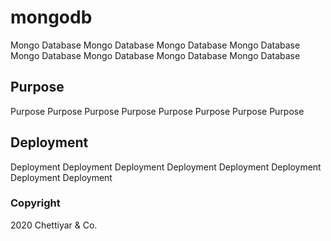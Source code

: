 # mongodb

Mongo Database Mongo Database Mongo Database Mongo Database
Mongo Database Mongo Database Mongo Database Mongo Database

## Purpose

Purpose Purpose Purpose Purpose
Purpose Purpose Purpose Purpose

## Deployment

Deployment Deployment Deployment Deployment
Deployment Deployment Deployment Deployment

### Copyright
2020 Chettiyar & Co.